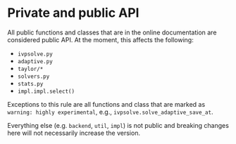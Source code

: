 # Private and public API

All public functions and classes that are in the online documentation 
are considered public API.
At the moment, this affects the following:

* `ivpsolve.py`
* `adaptive.py`
* `taylor/*`
* `solvers.py`
* `stats.py`
* `impl.impl.select()`

Exceptions to this rule are all functions and class that are 
marked as `warning: highly experimental`, e.g., `ivpsolve.solve_adaptive_save_at`.


Everything else (e.g. `backend`, `util`, `impl`) is not public and breaking changes here will not necessarily increase the version.
